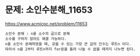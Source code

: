 # 문제: 소인수분해_11653
https://www.acmicpc.net/problem/11653

```
소인수 분해 : n을 소수의 곱으로 분해
소수를 구하지 않아도 해결 가능하다.
n을 소인수 분해하였을 때, 갖을 수 있는 가장 큰 값의 인수는 루트n 이다.
따라서 n을 2부터 루트n까지 for문을 돌려 나눌 수 없을 때까지 나누면 된다.
```
``` python



```
